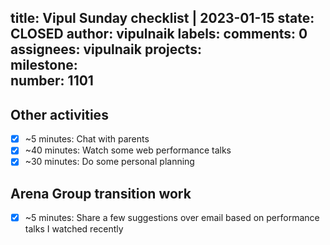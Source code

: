 title:	Vipul Sunday checklist | 2023-01-15
state:	CLOSED
author:	vipulnaik
labels:	
comments:	0
assignees:	vipulnaik
projects:	
milestone:	
number:	1101
--
## Other activities

- [x] ~5 minutes: Chat with parents
- [x] ~40 minutes: Watch some web performance talks
- [x]  ~30 minutes: Do some personal planning

## Arena Group transition work

- [x] ~5 minutes: Share a few suggestions over email based on performance talks I watched recently
